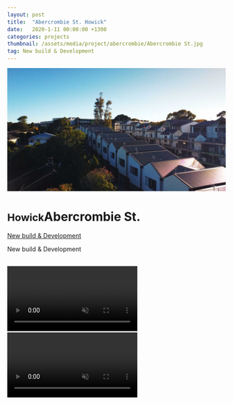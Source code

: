 ```yaml
---
layout: post
title:  "Abercrombie St. Howick"
date:   2020-1-11 00:00:00 +1300
categories: projects
thumbnail: /assets/media/project/abercrombie/Abercrombie St.jpg
tag: New build & Development
---
```


<div class="project__wrapper clearfix">

  <div class="project__hero">
    <img class="project__hero-media" src="/assets/media/project/abercrombie/Abercrombie St.jpg" alt="Abercrombie St. Howick">
  </div>

  <div class="project__heading">
    <h1 class="project__title"><small>Howick</small>Abercrombie St.</h1>
    <p class="project__meta"><a href="#" class="project__tag">New build & Development</a> <span class="project__year"></span></p>
  </div>

  <div class="project__desc">
    <p>New build & Development</p>
  </div>

</div>

<br>

<div class="media-wrapper">
  <video class="project-media" autoplay loop muted playsinline id="projectVideo1" poster="">
    <source src="/assets/media/project/abercrombie/Abercrombie St. Howick (MMN) Video 1.mp4" type="video/mp4">
  </video>
  <video class="project-media" autoplay loop muted playsinline id="projectVideo2" poster="">
    <source src="/assets/media/project/abercrombie/Abercrombie St. Howick (MMN) Video 2.mp4" type="video/mp4">
  </video>
</div>
